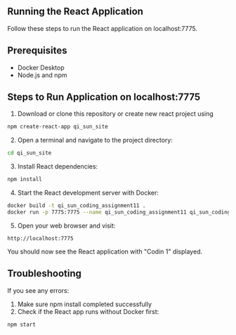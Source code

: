 ## Running the React Application
Follow these steps to run the React application on localhost:7775.

## Prerequisites
- Docker Desktop
- Node.js and npm

## Steps to Run Application on localhost:7775

1. Download or clone this repository or create new react project using
```bash
npm create-react-app qi_sun_site
```

2. Open a terminal and navigate to the project directory:
```bash
cd qi_sun_site
```

3. Install React dependencies:
```bash
npm install
```

4. Start the React development server with Docker:
```bash
docker build -t qi_sun_coding_assignment11 .
docker run -p 7775:7775 --name qi_sun_coding_assignment11 qi_sun_coding_assignment11
```

5. Open your web browser and visit:
```
http://localhost:7775
```

You should now see the React application with "Codin 1" displayed.

## Troubleshooting
If you see any errors:
1. Make sure npm install completed successfully
2. Check if the React app runs without Docker first:
```bash
npm start
```
